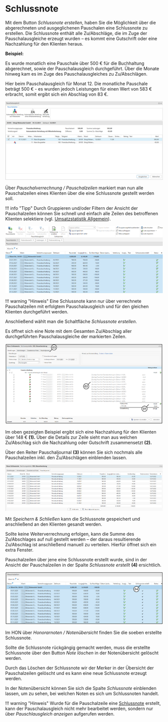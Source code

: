 # Schlussnote

Mit dem Button *Schlussnote erstellen*, haben Sie die Möglichkeit über
die abgerechneten und ausgeglichenen Pauschalen eine Schlussnote zu
erstellen. Die Schlussnote enthält alle Zu/Abschläge, die im Zuge der
Pauschalausgleiche erzeugt wurden – es kommt eine Gutschrift oder eine
Nachzahlung für den Klienten heraus.

**Beispiel:**

Es wurde monatlich eine Pauschale über 500 € für die Buchhaltung
abgerechnet, sowie der Pauschalausgleich durchgeführt. Über die Monate
hinweg kam es im Zuge des Pauschalausgleiches zu Zu/Abschlägen.

Hier beim Pauschalausgleich für Monat 12. Die monatliche Pauschale
beträgt 500 € - es wurden jedoch Leistungen für einen Wert von 583 €
erbracht, somit ergibt sich ein Abschlag von 83 €.


![](<img/image294.png>)

Über *Pauschalverrechnung / Pauschalzeilen* markiert man nun alle
Pauschalzeilen eines Klienten über die eine Schlussnote gestellt werden
soll.

!!! info "Tipp"
    Durch Gruppieren und/oder Filtern der Ansicht der Pauschalzeilen können
    Sie schnell und einfach alle Zeilen des betroffenen Klienten selektiere
    (vgl. [Umsatzstatistik Allgemein](/HONNext/Auswertungen/Umsatzstatistik%20Allgemein)).


![](<img/image295.png>)

!!! warning "Hinweis"
    Eine Schlussnote kann nur über verrechnete Pauschalzeilen mit erfolgtem
    Pauschalausgleich und für den gleichen Klienten durchgeführt werden.

Anschließend wählt man die Schaltfläche *Schlussnote erstellen*.

Es öffnet sich eine Note mit dem Gesamten Zu/Abschlag aller
durchgeführten Pauschalausgleiche der markierten Zeilen.


![](<img/image296.png>)

Im oben gezeigten Beispiel ergibt sich eine Nachzahlung für den Klienten
über 148 € **(1).** Über die Details zur Zeile sieht man aus welchen
Zu/Abschlag sich die Nachzahlung oder Gutschrift zusammensetzt **(2).**

Über den Reiter Pauschaljournal **(3)** können Sie sich nochmals alle
Pauschalzeilen inkl. den Zu/Abschlägen einblenden lassen.


![](<img/image297.png>)

Mit *Speichern & Schließen* kann die Schlussnote gespeichert und
anschließend an den Klienten gesandt werden.

Sollte keine Weiterverrechnung erfolgen, kann die Summe des
Zu/Abschlages auf null gestellt werden – der daraus resultierende
Zu/Abschlag ist anschließend manuell zu verteilen. Hierfür öffnet sich
ein extra Fenster.

Pauschalzeilen über jene eine Schlussnote erstellt wurde, sind in der
Ansicht der Pauschalzeilen in der Spalte *Schlussnote erstellt* **(4)**
ersichtlich.


![](<img/image298.png>)

Im HON über *Honorarnoten / Notenübersicht* finden Sie die soeben
erstellte Schlussnote.

Sollte die Schlussnote rückgängig gemacht werden, muss die erstellte
Schlussnote über den Button *Note löschen* in der Notenübersicht
gelöscht werden.

Durch das Löschen der Schlussnote wir der Merker in der Übersicht der
Pauschalzeilen gelöscht und es kann eine neue Schlussnote erzeugt
werden.

In der Notenübersicht können Sie sich die Spalte *Schlussnote*
einblenden lassen, um zu sehen, bei welchen Noten es sich um
Schlussnoten handelt.

!!! warning "Hinweis"
    Wurde für die Pauschalzeile eine [Schlussnote](/HONNext/Pauschalverrechnung/Schlussnote) erstellt, kann der Pauschalausgleich nicht mehr
    bearbeitet werden, sondern nur über *Pauschlausgleich anzeigen*
    aufgerufen werden.